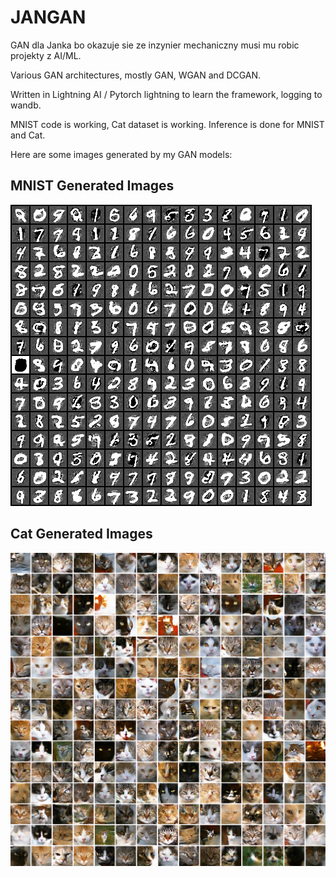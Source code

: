 # JANGAN
GAN dla Janka bo okazuje sie ze inzynier mechaniczny musi mu robic projekty z AI/ML.

Various GAN architectures, mostly GAN, WGAN and DCGAN.

Written in Lightning AI / Pytorch lightning to learn the framework, logging to wandb.

MNIST code is working, Cat dataset is working.
Inference is done for MNIST and Cat.

Here are some images generated by my GAN models:

## MNIST Generated Images
![MNIST Grid](https://raw.githubusercontent.com/Filszcz/JANGAN/main/generated_images/20241202_200254/WGANGP_MNIST_grid.png)

## Cat Generated Images
![Cat Image Grid](https://raw.githubusercontent.com/Filszcz/JANGAN/main/generated_images/grid_cat_20250121_204009.png)
